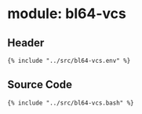 # module: bl64-vcs

## Header

```shell
{% include "../src/bl64-vcs.env" %}
```

## Source Code

```shell
{% include "../src/bl64-vcs.bash" %}
```
